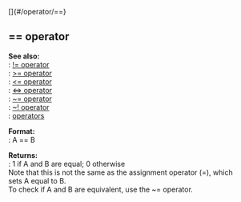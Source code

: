[]{#/operator/==}    
## == operator    
**See also:**    
:   [!= operator](/ref/operator/!=/!=.md)    
:   [\>= operator](/ref/operator/%3e=/%3e=.md)    
:   [\<= operator](/ref/operator/%3c=/%3c=.md)    
:   [\<=\> operator](/ref/operator/%3c=%3e/%3c=%3e.md)    
:   [\~= operator](/ref/operator/~=/~=.md)    
:   [\~! operator](/ref/operator/~!/~!.md)    
:   [operators](/ref/operator/operator.md)    
<!-- -->    
**Format:**    
:   A == B    
<!-- -->    
**Returns:**    
:   1 if A and B are equal; 0 otherwise    
Note that this is not the same as the assignment operator (=), which    
sets A equal to B.    
To check if A and B are equivalent, use the \~= operator.  